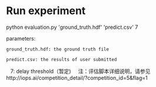 # Run experiment

python evaluation.py 'ground_truth.hdf' 'predict.csv' 7

parameters:

    ground_truth.hdf: the ground truth file

    predict.csv: the results of user submitted

    7: delay threshold（暂定)
    
注：评估脚本详细说明，请参见http://iops.ai/competition_detail/?competition_id=5&flag=1
    

